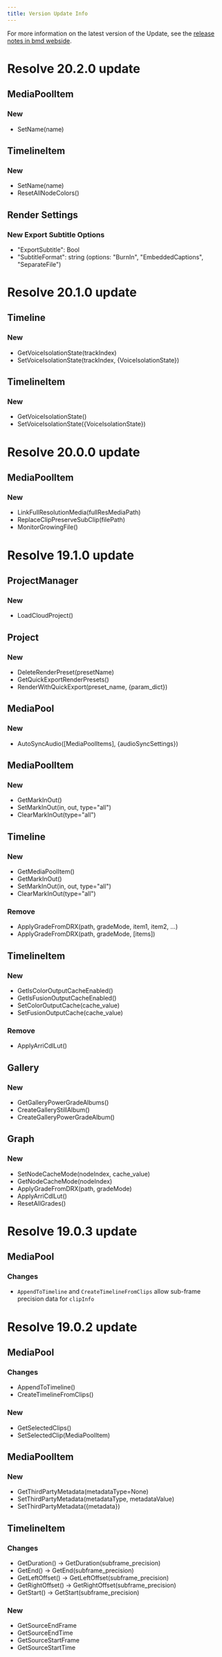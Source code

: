 ```yaml
---
title: Version Update Info
---
```


For more information on the latest version of the Update, see the [release notes in bmd webside](https://www.blackmagicdesign.com/support/family/davinci-resolve-and-fusion).


# Resolve 20.2.0 update

## MediaPoolItem

### New

- SetName(name)

## TimelineItem

### New

- SetName(name)
- ResetAllNodeColors()

## Render Settings

### New Export Subtitle Options

- "ExportSubtitle": Bool
- "SubtitleFormat": string (options: "BurnIn", "EmbeddedCaptions", "SeparateFile")

# Resolve 20.1.0 update

## Timeline

### New

- GetVoiceIsolationState(trackIndex)
- SetVoiceIsolationState(trackIndex, \{VoiceIsolationState\})

## TimelineItem

### New

- GetVoiceIsolationState()
- SetVoiceIsolationState(\{VoiceIsolationState\})

# Resolve 20.0.0 update

## MediaPoolItem

### New

- LinkFullResolutionMedia(fullResMediaPath)
- ReplaceClipPreserveSubClip(filePath)
- MonitorGrowingFile()

# Resolve 19.1.0 update

## ProjectManager

### New

- LoadCloudProject()

## Project

### New

- DeleteRenderPreset(presetName)
- GetQuickExportRenderPresets()
- RenderWithQuickExport(preset_name, \{param_dict\})

## MediaPool

### New

- AutoSyncAudio([MediaPoolItems], \{audioSyncSettings\})

## MediaPoolItem

### New

- GetMarkInOut()
- SetMarkInOut(in, out, type="all")
- ClearMarkInOut(type="all")

## Timeline

### New

- GetMediaPoolItem()
- GetMarkInOut()
- SetMarkInOut(in, out, type="all")
- ClearMarkInOut(type="all")

### Remove

- ApplyGradeFromDRX(path, gradeMode, item1, item2, ...)
- ApplyGradeFromDRX(path, gradeMode, [items])

## TimelineItem

### New

- GetIsColorOutputCacheEnabled()
- GetIsFusionOutputCacheEnabled()
- SetColorOutputCache(cache_value)
- SetFusionOutputCache(cache_value)

### Remove

- ApplyArriCdlLut()

## Gallery

### New

- GetGalleryPowerGradeAlbums()
- CreateGalleryStillAlbum()
- CreateGalleryPowerGradeAlbum()

## Graph

### New

- SetNodeCacheMode(nodeIndex, cache_value)
- GetNodeCacheMode(nodeIndex)
- ApplyGradeFromDRX(path, gradeMode)
- ApplyArriCdlLut()
- ResetAllGrades()


# Resolve 19.0.3 update

## MediaPool

### Changes

- `AppendToTimeline` and `CreateTimelineFromClips` allow sub-frame precision data for `clipInfo`

# Resolve 19.0.2 update

## MediaPool

### Changes

- AppendToTimeline()
- CreateTimelineFromClips()

### New

- GetSelectedClips()
- SetSelectedClip(MediaPoolItem)

## MediaPoolItem

### New

- GetThirdPartyMetadata(metadataType=None)
- SetThirdPartyMetadata(metadataType, metadataValue)
- SetThirdPartyMetadata(\{metadata\})

## TimelineItem

### Changes

- GetDuration() -> GetDuration(subframe_precision)
- GetEnd() -> GetEnd(subframe_precision)
- GetLeftOffset() -> GetLeftOffset(subframe_precision)
- GetRightOffset() -> GetRightOffset(subframe_precision)
- GetStart() -> GetStart(subframe_precision)

### New

- GetSourceEndFrame
- GetSourceEndTime
- GetSourceStartFrame
- GetSourceStartTime
